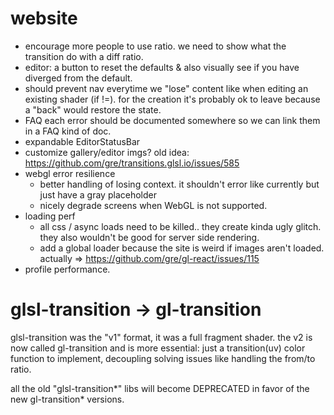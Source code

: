 # website

- encourage more people to use ratio. we need to show what the transition do with a diff ratio.
- editor: a button to reset the defaults & also visually see if you have diverged from the default.
- should prevent nav everytime we "lose" content like when editing an existing shader (if !=). for the creation it's probably ok to leave because a "back" would restore the state.
- FAQ each error should be documented somewhere so we can link them in a FAQ kind of doc.
- expandable EditorStatusBar
- customize gallery/editor imgs? old idea: https://github.com/gre/transitions.glsl.io/issues/585
- webgl error resilience
  - better handling of losing context. it shouldn't error like currently but just have a gray placeholder
  - nicely degrade screens when WebGL is not supported.
- loading perf
  - all css / async loads need to be killed.. they create kinda ugly glitch. they also wouldn't be good for server side rendering.
  - add a global loader because the site is weird if images aren't loaded. actually => https://github.com/gre/gl-react/issues/115
- profile performance.

# glsl-transition -> gl-transition

glsl-transition was the "v1" format, it was a full fragment shader. the v2 is now called gl-transition and is more essential: just a transition(uv) color function to implement, decoupling solving issues like handling the from/to ratio.

all the old "glsl-transition*" libs will become DEPRECATED in favor of the new gl-transition* versions.
